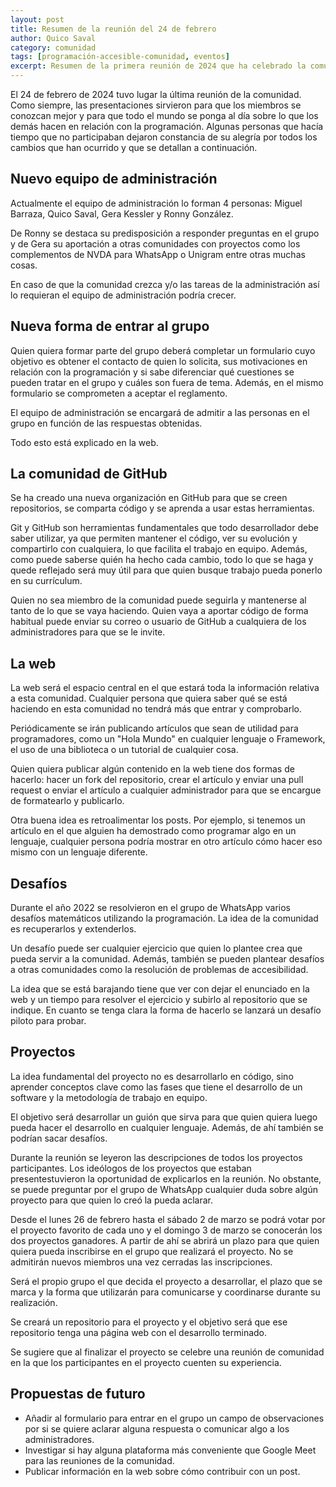 ```yaml
---
layout: post
title: Resumen de la reunión del 24 de febrero
author: Quico Saval
category: comunidad
tags: [programación-accesible-comunidad, eventos]
excerpt: Resumen de la primera reunión de 2024 que ha celebrado la comunidad
---
```


El 24 de febrero de 2024 tuvo lugar la última reunión de la comunidad. Como siempre, las presentaciones sirvieron para que los miembros se conozcan mejor y para que todo el mundo se ponga al día sobre lo que los demás hacen en relación con la programación. Algunas personas que hacía tiempo que no participaban dejaron constancia de su alegría por todos los cambios que han ocurrido y que se detallan a continuación.

## Nuevo equipo de administración

Actualmente el equipo de administración lo forman 4 personas: Miguel Barraza, Quico Saval, Gera Kessler y Ronny González.

De Ronny se destaca su predisposición a responder preguntas en el grupo y de Gera su aportación a otras comunidades con proyectos como los complementos de NVDA para WhatsApp o Unigram entre otras muchas cosas.

En caso de que la comunidad crezca y/o las tareas de la administración así lo requieran el equipo de administración podría crecer.

## Nueva forma de entrar al grupo

Quien quiera formar parte del grupo deberá completar un formulario cuyo objetivo es obtener el contacto de quien lo solicita, sus motivaciones en relación con la programación y si sabe diferenciar qué cuestiones se pueden tratar en el grupo y cuáles son fuera de tema. Además, en el mismo formulario se comprometen a aceptar el reglamento.

El equipo de administración se encargará de admitir a las personas en el grupo en función de las respuestas obtenidas.

Todo esto está explicado en la web.

## La comunidad de GitHub

Se ha creado una nueva organización en GitHub para que se creen repositorios, se comparta código y se aprenda a usar estas herramientas.

Git y GitHub son herramientas fundamentales que todo desarrollador debe saber utilizar, ya que permiten mantener el código, ver su evolución y compartirlo con cualquiera, lo que facilita el trabajo en equipo. Además, como puede saberse quién ha hecho cada cambio, todo lo que se haga y quede reflejado será muy útil para que quien busque trabajo pueda ponerlo en su currículum.

Quien no sea miembro de la comunidad puede seguirla y mantenerse al tanto de lo que se vaya haciendo. Quien vaya a aportar código de forma habitual puede enviar su correo o usuario de GitHub a cualquiera de los administradores para que se le invite.

## La web

La web será el espacio central en el que estará toda la información relativa a esta comunidad. Cualquier persona que quiera saber qué se está haciendo en esta comunidad no tendrá más que entrar y comprobarlo.

Periódicamente se irán publicando artículos que sean de utilidad para programadores, como un "Hola Mundo" en cualquier lenguaje o Framework, el uso de una biblioteca o un tutorial de cualquier cosa.

Quien quiera publicar algún contenido en la web tiene dos formas de hacerlo: hacer un fork del repositorio, crear el artículo y enviar una pull request o enviar el artículo a cualquier administrador para que se encargue de formatearlo y publicarlo.

Otra buena idea es retroalimentar los posts. Por ejemplo, si tenemos un artículo en el que alguien ha demostrado como programar algo en un lenguaje, cualquier persona podría mostrar en otro artículo cómo hacer eso mismo con un lenguaje diferente.

## Desafíos

Durante el año 2022 se resolvieron en el grupo de WhatsApp varios desafíos matemáticos utilizando la programación. La idea de la comunidad es recuperarlos y extenderlos.

Un desafío puede ser cualquier ejercicio que quien lo plantee crea que pueda servir a la comunidad. Además, también se pueden plantear desafíos a otras comunidades como la resolución de problemas de accesibilidad.

La idea que se está barajando tiene que ver con dejar el enunciado en la web y un tiempo para resolver el ejercicio y subirlo al repositorio que se indique. En cuanto se tenga clara la forma de hacerlo se lanzará un desafío piloto para probar.

## Proyectos

La idea fundamental del proyecto no es desarrollarlo en código, sino aprender conceptos clave como las fases que tiene el desarrollo de un software y la metodología de trabajo en equipo.

El objetivo será desarrollar un guión que sirva para que quien quiera luego pueda hacer el desarrollo en cualquier lenguaje. Además, de ahí también se podrían sacar desafíos.

Durante la reunión se leyeron las descripciones de todos los proyectos participantes. Los ideólogos de los proyectos que estaban presentestuvieron la oportunidad de explicarlos en la reunión. No obstante, se puede preguntar por el grupo de WhatsApp cualquier duda sobre algún proyecto para que quien lo creó la pueda aclarar.

Desde el lunes 26 de febrero hasta el sábado 2 de marzo se podrá votar por el proyecto favorito de cada uno y el domingo 3 de marzo se conocerán los dos proyectos ganadores. A partir de ahí se abrirá un plazo para que quien quiera pueda inscribirse en el grupo que realizará el proyecto. No se admitirán nuevos miembros una vez cerradas las inscripciones.

Será el propio grupo el que decida el proyecto a desarrollar, el plazo que se marca y la forma que utilizarán para comunicarse y coordinarse durante su realización.

Se creará un repositorio para el proyecto y el objetivo será que ese repositorio tenga una página web con el desarrollo terminado.

Se sugiere que al finalizar el proyecto se celebre una reunión de comunidad en la que los participantes en el proyecto cuenten su experiencia.

## Propuestas de futuro

- Añadir al formulario para entrar en el grupo un campo de observaciones por si se quiere aclarar alguna respuesta o comunicar algo a los administradores.
- Investigar si hay alguna plataforma más conveniente que Google Meet para las reuniones de la comunidad.
- Publicar información en la web sobre cómo contribuir con un post.
